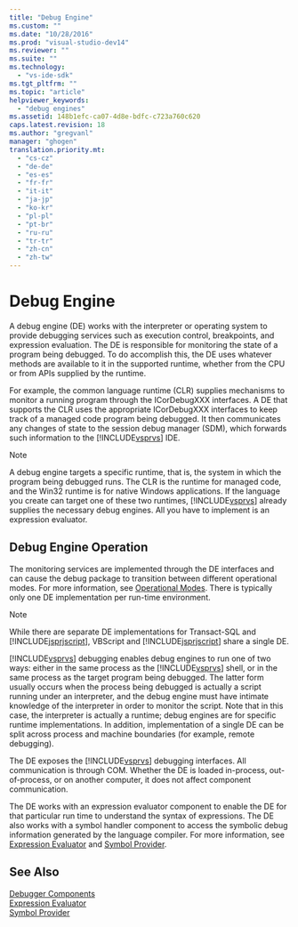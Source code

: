 ```yaml
---
title: "Debug Engine"
ms.custom: ""
ms.date: "10/28/2016"
ms.prod: "visual-studio-dev14"
ms.reviewer: ""
ms.suite: ""
ms.technology: 
  - "vs-ide-sdk"
ms.tgt_pltfrm: ""
ms.topic: "article"
helpviewer_keywords: 
  - "debug engines"
ms.assetid: 148b1efc-ca07-4d8e-bdfc-c723a760c620
caps.latest.revision: 18
ms.author: "gregvanl"
manager: "ghogen"
translation.priority.mt: 
  - "cs-cz"
  - "de-de"
  - "es-es"
  - "fr-fr"
  - "it-it"
  - "ja-jp"
  - "ko-kr"
  - "pl-pl"
  - "pt-br"
  - "ru-ru"
  - "tr-tr"
  - "zh-cn"
  - "zh-tw"
---
```

# Debug Engine
A debug engine (DE) works with the interpreter or operating system to provide debugging services such as execution control, breakpoints, and expression evaluation. The DE is responsible for monitoring the state of a program being debugged. To do accomplish this, the DE uses whatever methods are available to it in the supported runtime, whether from the CPU or from APIs supplied by the runtime.  
  
 For example, the common language runtime (CLR) supplies mechanisms to monitor a running program through the ICorDebugXXX interfaces. A DE that supports the CLR uses the appropriate ICorDebugXXX interfaces to keep track of a managed code program being debugged. It then communicates any changes of state to the session debug manager (SDM), which forwards such information to the [!INCLUDE[vsprvs](../../code-quality/includes/vsprvs_md.md)] IDE.  
  
> [!NOTE]
>  A debug engine targets a specific runtime, that is, the system in which the program being debugged runs. The CLR is the runtime for managed code, and the Win32 runtime is for native Windows applications. If the language you create can target one of these two runtimes, [!INCLUDE[vsprvs](../../code-quality/includes/vsprvs_md.md)] already supplies the necessary debug engines. All you have to implement is an expression evaluator.  
  
## Debug Engine Operation  
 The monitoring services are implemented through the DE interfaces and can cause the debug package to transition between different operational modes. For more information, see [Operational Modes](../../extensibility/debugger/operational-modes.md). There is typically only one DE implementation per run-time environment.  
  
> [!NOTE]
>  While there are separate DE implementations for Transact-SQL and [!INCLUDE[jsprjscript](../../debugger/debug-interface-access/includes/jsprjscript_md.md)], VBScript and [!INCLUDE[jsprjscript](../../debugger/debug-interface-access/includes/jsprjscript_md.md)] share a single DE.  
  
 [!INCLUDE[vsprvs](../../code-quality/includes/vsprvs_md.md)] debugging enables debug engines to run one of two ways: either in the same process as the [!INCLUDE[vsprvs](../../code-quality/includes/vsprvs_md.md)] shell, or in the same process as the target program being debugged. The latter form usually occurs when the process being debugged is actually a script running under an interpreter, and the debug engine must have intimate knowledge of the interpreter in order to monitor the script. Note that in this case, the interpreter is actually a runtime; debug engines are for specific runtime implementations. In addition, implementation of a single DE can be split across process and machine boundaries (for example, remote debugging).  
  
 The DE exposes the [!INCLUDE[vsprvs](../../code-quality/includes/vsprvs_md.md)] debugging interfaces. All communication is through COM. Whether the DE is loaded in-process, out-of-process, or on another computer, it does not affect component communication.  
  
 The DE works with an expression evaluator component to enable the DE for that particular run time to understand the syntax of expressions. The DE also works with a symbol handler component to access the symbolic debug information generated by the language compiler. For more information, see [Expression Evaluator](../../extensibility/debugger/expression-evaluator.md) and [Symbol Provider](../../extensibility/debugger/symbol-provider.md).  
  
## See Also  
 [Debugger Components](../../extensibility/debugger/debugger-components.md)   
 [Expression Evaluator](../../extensibility/debugger/expression-evaluator.md)   
 [Symbol Provider](../../extensibility/debugger/symbol-provider.md)